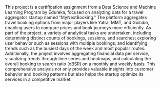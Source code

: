 This project is a certification assignment from a Data Science and Machine Learning Program by Edureka, focused on analyzing data for a travel aggregator startup named "MyNextBooking." The platform aggregates travel booking options from major players like Yatra, MMT, and Goibibo, enabling users to compare prices and book journeys more efficiently. As part of the project, a variety of analytical tasks are undertaken, including determining distinct counts of bookings, sessions, and searches; exploring user behavior such as sessions with multiple bookings; and identifying trends such as the busiest days of the week and most popular routes. Additionally, the project involves aggregating financial data per service, visualizing trends through time series and heatmaps, and calculating the overall booking to search ratio (oBSR) on a monthly and weekly basis. This comprehensive analysis not only provides valuable insights into customer behavior and booking patterns but also helps the startup optimize its services in a competitive market.
